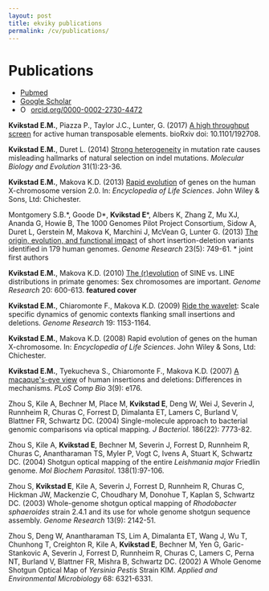 ```yaml
---
layout: post
title: ekviky publications 
permalink: /cv/publications/
---
```


# Publications 

<ul class="contacts">
<li><a href="https://www.ncbi.nlm.nih.gov/pubmed/?term=Kvikstad+E">
	<i class="ai ai-pubmed-square" ai-3x aria-hidden="true"></i> Pubmed
</a></li>
<li><a href="https://scholar.google.co.uk/citations?user=uMVdpNsAAAAJ&hl=en&oi=ao">
	<i class="ai ai-google-scholar-square" ai-3x aria-hidden="true"></i> Google Scholar
</a></li>
<li><a href="https://orcid.org/0000-0002-2730-4472" target="orcid.widget" rel="noopener noreferrer" style="vertical-align:top;"><img src="https://orcid.org/sites/default/files/images/orcid_16x16.png" style="width:1em;margin-right:.5em;" alt="ORCID iD icon">orcid.org/0000-0002-2730-4472</a></li>
</ul>


**Kvikstad E.M.**, Piazza P., Taylor J.C., Lunter, G. (2017) [A high throughput screen](https://www.biorxiv.org/content/early/2017/09/22/192708) for active human transposable elements. bioRxiv doi: 10.1101/192708.  

**Kvikstad E.M.**, Duret L. (2014) [Strong heterogeneity](https://academic.oup.com/mbe/article-lookup/doi/10.1093/molbev/mst185) in mutation rate causes misleading hallmarks of natural selection on indel mutations. *Molecular Biology and Evolution* 31(1):23-36.  

**Kvikstad E.M.**, Makova K.D. (2013) [Rapid evolution](http://onlinelibrary.wiley.com/doi/10.1002/9780470015902.a0020858.pub2/abstract?userIsAuthenticated=false&deniedAccessCustomisedMessage=) of genes on the human X-chromosome version 2.0. In: *Encyclopedia of Life Sciences*. John Wiley & Sons, Ltd: Chichester.  

Montgomery S.B.\*, Goode D\*, **Kvikstad E**\*, Albers K, Zhang Z, Mu XJ, Ananda G, Howie B, The 1000 Genomes Pilot Project Consortium, Sidow A, Duret L, Gerstein M, Makova K, Marchini J, McVean G, Lunter G. (2013) [The origin, evolution, and functional impact](http://genome.cshlp.org/content/23/5/749.long) of short insertion-deletion variants identified in 179 human genomes. *Genome Research* 23(5): 749-61. \* joint first authors  

**Kvikstad E.M.**, Makova K.D. (2010) [The (r)evolution](http://genome.cshlp.org/content/20/5/600.long) of SINE vs. LINE distributions in primate genomes: Sex chromosomes are important. *Genome Research* 20: 600-613. **featured cover**  

**Kvikstad E.M.**, Chiaromonte F., Makova K.D. (2009) [Ride the wavelet](http://genome.cshlp.org/content/19/7/1153.long): Scale specific dynamics of genomic contexts flanking small insertions and deletions. *Genome Research* 19: 1153-1164.  

**Kvikstad E.M.**, Makova K.D. (2008) Rapid evolution of genes on the human X-chromosome. In: *Encyclopedia of Life Sciences*. John Wiley & Sons, Ltd: Chichester.  

**Kvikstad E.M.**, Tyekucheva S., Chiaromonte F., Makova K.D. (2007) [A macaque's-eye view](http://journals.plos.org/ploscompbiol/article?id=10.1371/journal.pcbi.0030176) of human insertions and deletions: Differences in mechanisms. *PLoS Comp Bio* 3(9): e176.  

Zhou S, Kile A, Bechner M, Place M, **Kvikstad E**, Deng W, Wei J, Severin J, Runnheim R, Churas C, Forrest D, Dimalanta ET, Lamers C, Burland V, Blattner FR, Schwartz DC. (2004) Single-molecule approach to bacterial genomic comparisons via optical mapping. *J Bacteriol*. 186(22): 7773-82. 

Zhou S, Kile A, **Kvikstad E**, Bechner M, Severin J, Forrest D, Runnheim R, Churas C, Anantharaman TS, Myler P, Vogt C, Ivens A, Stuart K, Schwartz DC. (2004) Shotgun optical mapping of the entire *Leishmania major* Friedlin genome. *Mol Biochem Parasitol*. 138(1):97-106.  

Zhou S, **Kvikstad E**, Kile A, Severin J, Forrest D, Runnheim R, Churas C, Hickman JW, Mackenzie C, Choudhary M, Donohue T, Kaplan S, Schwartz DC. (2003) Whole-genome shotgun optical mapping of *Rhodobacter sphaeroides* strain 2.4.1 and its use for whole genome shotgun sequence assembly. *Genome Research* 13(9): 2142-51.  

Zhou S, Deng W, Anantharaman TS, Lim A, Dimalanta ET, Wang J, Wu T, Chunhong T, Creighton R, Kile A, **Kvikstad E**, Bechner M, Yen G, Garic-Stankovic A, Severin J, Forrest D, Runnheim R, Churas C, Lamers C, Perna NT, Burland V, Blattner FR, Mishra B, Schwartz DC. (2002) A Whole Genome Shotgun Optical Map of *Yersinia Pestis* Strain KIM. *Applied and Environmental Microbiology* 68: 6321-6331.  

